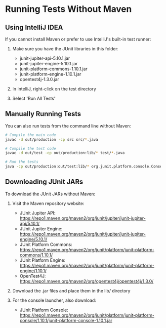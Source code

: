 # Running Tests Without Maven

## Using IntelliJ IDEA

If you cannot install Maven or prefer to use IntelliJ's built-in test runner:

1. Make sure you have the JUnit libraries in this folder:
   - junit-jupiter-api-5.10.1.jar
   - junit-jupiter-engine-5.10.1.jar
   - junit-platform-commons-1.10.1.jar
   - junit-platform-engine-1.10.1.jar
   - opentest4j-1.3.0.jar

2. In IntelliJ, right-click on the test directory
3. Select 'Run All Tests'

## Manually Running Tests

You can also run tests from the command line without Maven:

```bash
# Compile the main code
javac -d out/production -cp src src/*.java

# Compile the test code
javac -d out/test -cp out/production:lib/* test/*.java

# Run the tests
java -cp out/production:out/test:lib/* org.junit.platform.console.ConsoleLauncher --scan-classpath
```

## Downloading JUnit JARs

To download the JUnit JARs without Maven:

1. Visit the Maven repository website:
   - JUnit Jupiter API: https://repo1.maven.org/maven2/org/junit/jupiter/junit-jupiter-api/5.10.1/
   - JUnit Jupiter Engine: https://repo1.maven.org/maven2/org/junit/jupiter/junit-jupiter-engine/5.10.1/
   - JUnit Platform Commons: https://repo1.maven.org/maven2/org/junit/platform/junit-platform-commons/1.10.1/
   - JUnit Platform Engine: https://repo1.maven.org/maven2/org/junit/platform/junit-platform-engine/1.10.1/
   - OpenTest4J: https://repo1.maven.org/maven2/org/opentest4j/opentest4j/1.3.0/

2. Download the .jar files and place them in the lib/ directory

3. For the console launcher, also download:
   - JUnit Platform Console: https://repo1.maven.org/maven2/org/junit/platform/junit-platform-console/1.10.1/junit-platform-console-1.10.1.jar
